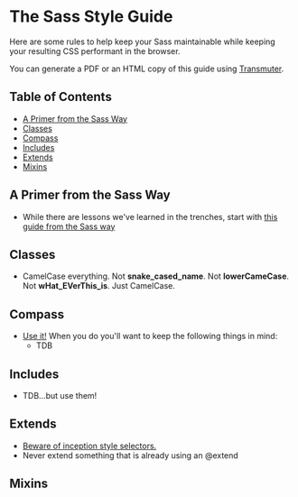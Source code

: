 # The Sass Style Guide

Here are some rules to help keep your Sass maintainable while keeping
your resulting CSS performant in the browser.

You can generate a PDF or an HTML copy of this guide using
[Transmuter](https://github.com/TechnoGate/transmuter).

## Table of Contents
* [A Primer from the Sass Way](#a-primer-from-the-sass-way)
* [Classes](#classes)
* [Compass](#compass)
* [Includes](#includes)
* [Extends](#extends)
* [Mixins](#mixins)

## A Primer from the Sass Way

* While there are lessons we've learned in the trenches, start with [this guide from the Sass way](http://thesassway.com/articles/sass-doesnt-create-bad-code-bad-coders-do)

## Classes

* CamelCase everything.  Not **snake_cased_name**.  Not **lowerCameCase**. Not **wHat_EVerThis_is**.  Just CamelCase.

## Compass

* [Use it!](http://compass-style.org/)  When you do you'll want to keep the following things in mind:
  * TDB

## Includes

* TDB...but use them!

## Extends

* [Beware of inception style selectors.](http://thesassway.com/beginner/the-inception-rule)
* Never extend something that is already using an @extend

## Mixins
